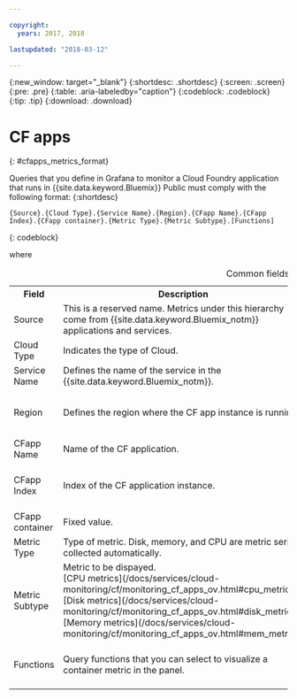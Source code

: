 ```yaml
---

copyright:
  years: 2017, 2018

lastupdated: "2018-03-12"

---
```


{:new_window: target="_blank"}
{:shortdesc: .shortdesc}
{:screen: .screen}
{:pre: .pre}
{:table: .aria-labeledby="caption"}
{:codeblock: .codeblock}
{:tip: .tip}
{:download: .download}


# CF apps
{: #cfapps_metrics_format}

Queries that you define in Grafana to monitor a Cloud Foundry application that runs in {{site.data.keyword.Bluemix}} Public must comply with the following format: 
{:shortdesc}

```
{Source}.{Cloud Type}.{Service Name}.{Region}.{CFapp Name}.{CFapp Index}.{CFapp container}.{Metric Type}.{Metric Subtype}.[Functions]
```
{: codeblock}

where

<table>
  <caption>Common fields in a query</caption>
  <tr>
    <th>Field</th>
	<th>Description</th>
	<th>Value</th>
  </tr>
  <tr>
    <td>Source</td>
	<td>This is a reserved name. Metrics under this hierarchy come from {{site.data.keyword.Bluemix_notm}} applications and services.</td>
	<td>*ibmcloud*</td>
  </tr>
  <tr>
    <td>Cloud Type</td>
	<td>Indicates the type of Cloud. </td>
	<td>For the {{site.data.keyword.Bluemix_notm}} public cloud, the value is: *public*</td>
  </tr>
  <tr>
    <td>Service Name</td>
	<td>Defines the name of the service in the {{site.data.keyword.Bluemix_notm}}.</td>
	<td>For CF apps, the value is: *cloud-foundry*</td>
  </tr>
  <tr>
    <td>Region</td>
	<td>Defines the region where the CF app instance is running.</td>
	<td>For the US South region, the value is: *us-south* <br>For the United Kingdom region, the value is: *eu-gb*  <br>For Germany, the value is: *eu-de* <br>For Sydney, the value is: *au-syd* </td>
  </tr>
  <tr>
    <td>CFapp Name</td>
	<td>Name of the CF application.</td>
	<td></td>
  </tr>
  <tr>
    <td>CFapp Index</td>
	  <td>Index of the CF application instance.</td>
	  <td>For example: *0* </br>If you have a CF app with one instance, there is only index 0. If you scale the CF app, for example to 10 instances, you have 0 to 9 as index values.</td>
  </tr>
  <tr>
    <td>CFapp container</td>
	  <td>Fixed value.</td>
	  <td>*container*</td>
  </tr>
  <tr>
    <td>Metric Type</td>
	  <td>Type of metric. Disk, memory, and CPU are metric series collected automatically.</td>
	  <td>*CPU*</td>
  </tr>
  <tr>
    <td>Metric Subtype</td>
	  <td>Metric to be dispayed. </br>[CPU metrics](/docs/services/cloud-monitoring/cf/monitoring_cf_apps_ov.html#cpu_metrics) </br>[Disk metrics](/docs/services/cloud-monitoring/cf/monitoring_cf_apps_ov.html#disk_metrics) </br>[Memory metrics](/docs/services/cloud-monitoring/cf/monitoring_cf_apps_ov.html#mem_metrics)</td>
	  <td></td>
  </tr>
  <tr>
    <td>Functions</td>
    <td>Query functions that you can select to visualize a container metric in the panel. </td>
    <td>[Functions ![(External link icon)](../../../icons/launch-glyph.svg "External link icon")](http://graphite.readthedocs.io/en/latest/functions.html){: new_window}</td>
   </tr>
</table>




